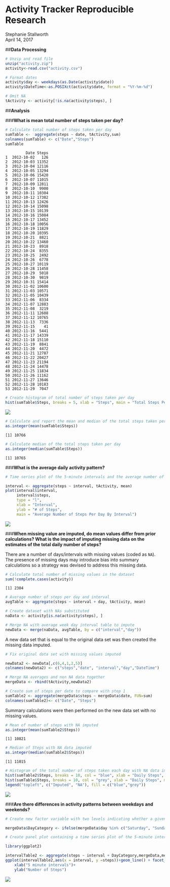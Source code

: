 # Activity Tracker Reproducible Research
Stephanie Stallworth  
April 14, 2017  



##**Data Processing**

```r
# Unzip and read file
unzip("activity.zip")
activity<-read.csv("activity.csv")

# Format dates
activity$day <- weekdays(as.Date(activity$date))
activity$DateTime<-as.POSIXct(activity$date, format = "%Y-%m-%d")

# Omit NA
tActivity <- activity[!is.na(activity$steps), ]
```


##**Analysis**

###**What is mean total number of steps taken per day?**


```r
# Calculate total number of steps taken per day
sumTable <-  aggregate(steps ~ date, tActivity,sum)
colnames(sumTable) <- c("Date","Steps")
sumTable
```

```
         Date Steps
1  2012-10-02   126
2  2012-10-03 11352
3  2012-10-04 12116
4  2012-10-05 13294
5  2012-10-06 15420
6  2012-10-07 11015
7  2012-10-09 12811
8  2012-10-10  9900
9  2012-10-11 10304
10 2012-10-12 17382
11 2012-10-13 12426
12 2012-10-14 15098
13 2012-10-15 10139
14 2012-10-16 15084
15 2012-10-17 13452
16 2012-10-18 10056
17 2012-10-19 11829
18 2012-10-20 10395
19 2012-10-21  8821
20 2012-10-22 13460
21 2012-10-23  8918
22 2012-10-24  8355
23 2012-10-25  2492
24 2012-10-26  6778
25 2012-10-27 10119
26 2012-10-28 11458
27 2012-10-29  5018
28 2012-10-30  9819
29 2012-10-31 15414
30 2012-11-02 10600
31 2012-11-03 10571
32 2012-11-05 10439
33 2012-11-06  8334
34 2012-11-07 12883
35 2012-11-08  3219
36 2012-11-11 12608
37 2012-11-12 10765
38 2012-11-13  7336
39 2012-11-15    41
40 2012-11-16  5441
41 2012-11-17 14339
42 2012-11-18 15110
43 2012-11-19  8841
44 2012-11-20  4472
45 2012-11-21 12787
46 2012-11-22 20427
47 2012-11-23 21194
48 2012-11-24 14478
49 2012-11-25 11834
50 2012-11-26 11162
51 2012-11-27 13646
52 2012-11-28 10183
53 2012-11-29  7047
```

```r
# Create histogram of total number of steps taken per day
hist(sumTable$Steps, breaks = 5, xlab = "Steps", main = "Total Steps Per Day", col = "blue")
```

![](Activity_Tracker_Reproducible_Research_files/figure-html/unnamed-chunk-2-1.png)<!-- -->

```r
# Calculate and report the mean and median of the total steps taken per day
as.integer(mean(sumTable$Steps))
```

```
[1] 10766
```

```r
# Calculate median of the total steps taken per day
as.integer(median(sumTable$Steps))
```

```
[1] 10765
```
###**What is the average daily activity pattern?**


```r
# Time series plot of the 5-minute intervals and the average number of steps taken, averaged across all days

interval <- aggregate(steps ~ interval, tActivity, mean)
plot(interval$interval, 
     interval$steps, 
     type = "l",
     xlab = "Interval",
     ylab = "# of Steps",
     main = "Average Number of Steps Per Day By Interval")
```

![](Activity_Tracker_Reproducible_Research_files/figure-html/unnamed-chunk-3-1.png)<!-- -->

###**When missing value are imputed, do mean values differ from prior calculations? What is the impact of imputing missing data on the estimates of the total daily number of steps?**

There are a number of days/intervals with missing values (coded as `NA`). The presence of missing days may introduce bias into summary calculations so a strategy was devised to address this missing data.


```r
# Calculate total number of missing values in the dataset 
sum(!complete.cases(activity))
```

```
[1] 2304
```

```r
# Average number of steps per day and interval
avgTable <- aggregate(steps ~ interval + day, tActivity, mean)

# Create dataset with NAs substituted
naData <- activity[is.na(activity$steps), ]

# Merge NA with average week day interval table to impute
newData <- merge(naData, avgTable, by = c("interval","day"))
```


A new data set that is equal to the original data set was then created the missing data imputed.

```r
# Fix original data set with missing values imputed

newData2 <- newData[,c(6,4,1,2,5)]
colnames(newData2) <- c("steps","date", "interval","day","DateTime")

# Merge NA averages and non NA data together
mergeData <- rbind(tActivity,newData2)

# Create sum of steps per date to compare with step 1
sumTable2 <- aggregate(mergeData$steps ~ mergeData$date, FUN=sum)
colnames(sumTable2)<- c("Date", "Steps")
```

Summary calculations were then performed on the new data set with no missing values.


```r
# Mean of number of steps with NA imputed
as.integer(mean(sumTable2$Steps))
```

```
[1] 10821
```

```r
# Median of Steps with NA data imputed
as.integer(median(sumTable2$Steps))
```

```
[1] 11015
```

```r
# Histogram of the total number of steps taken each day with NA data imputed
hist(sumTable2$Steps, breaks = 10, col = "blue", xlab = "Daily Steps", main = "Total Steps In A Day")
hist(sumTable$Steps, breaks = 10, col = "grey", xlab = "Daily Steps", main = "Total Steps In A Day", add=T) 
legend("topleft", c("Imputed", "NA"), fill = c("blue","grey"))
```

![](Activity_Tracker_Reproducible_Research_files/figure-html/unnamed-chunk-6-1.png)<!-- -->

###**Are there differences in activity patterns between weekdays and weekends?**


```r
# Create new factor variable with two levels indicating whether a given date is a weekday or weekend day.

mergeData$DayCategory <- ifelse(mergeData$day %in% c("Saturday", "Sunday"), "Weekend", "Weekday")

# Create panel plot containing a time series plot of the 5-minute intervals and the average number of steps taken, averaged across all weekday days or weekend days.

library(ggplot2)

intervalTable2 <- aggregate(steps ~ interval + DayCategory,mergeData,mean)
ggplot(intervalTable2,aes(x = interval, y =steps))+geom_line() + facet_grid(DayCategory~.)+
    xlab("5 minute intervals")+
    ylab("Number of Steps")
```

![](Activity_Tracker_Reproducible_Research_files/figure-html/unnamed-chunk-7-1.png)<!-- -->



